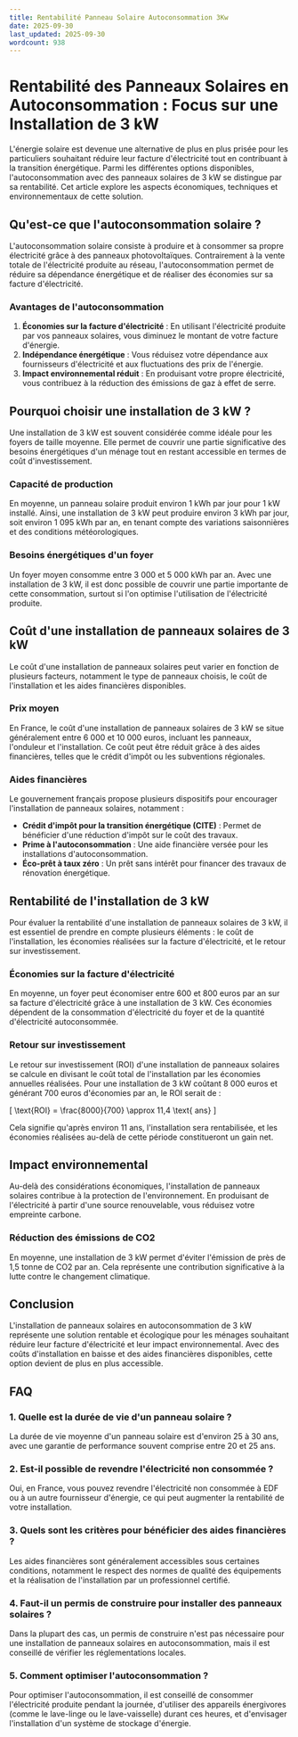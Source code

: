 ```yaml
---
title: Rentabilité Panneau Solaire Autoconsommation 3Kw
date: 2025-09-30
last_updated: 2025-09-30
wordcount: 938
---
```


# Rentabilité des Panneaux Solaires en Autoconsommation : Focus sur une Installation de 3 kW

L'énergie solaire est devenue une alternative de plus en plus prisée pour les particuliers souhaitant réduire leur facture d'électricité tout en contribuant à la transition énergétique. Parmi les différentes options disponibles, l'autoconsommation avec des panneaux solaires de 3 kW se distingue par sa rentabilité. Cet article explore les aspects économiques, techniques et environnementaux de cette solution.

## Qu'est-ce que l'autoconsommation solaire ?

L'autoconsommation solaire consiste à produire et à consommer sa propre électricité grâce à des panneaux photovoltaïques. Contrairement à la vente totale de l'électricité produite au réseau, l'autoconsommation permet de réduire sa dépendance énergétique et de réaliser des économies sur sa facture d'électricité.

### Avantages de l'autoconsommation

1. **Économies sur la facture d'électricité** : En utilisant l'électricité produite par vos panneaux solaires, vous diminuez le montant de votre facture d'énergie.
2. **Indépendance énergétique** : Vous réduisez votre dépendance aux fournisseurs d'électricité et aux fluctuations des prix de l'énergie.
3. **Impact environnemental réduit** : En produisant votre propre électricité, vous contribuez à la réduction des émissions de gaz à effet de serre.

## Pourquoi choisir une installation de 3 kW ?

Une installation de 3 kW est souvent considérée comme idéale pour les foyers de taille moyenne. Elle permet de couvrir une partie significative des besoins énergétiques d'un ménage tout en restant accessible en termes de coût d'investissement.

### Capacité de production

En moyenne, un panneau solaire produit environ 1 kWh par jour pour 1 kW installé. Ainsi, une installation de 3 kW peut produire environ 3 kWh par jour, soit environ 1 095 kWh par an, en tenant compte des variations saisonnières et des conditions météorologiques.

### Besoins énergétiques d'un foyer

Un foyer moyen consomme entre 3 000 et 5 000 kWh par an. Avec une installation de 3 kW, il est donc possible de couvrir une partie importante de cette consommation, surtout si l'on optimise l'utilisation de l'électricité produite.

## Coût d'une installation de panneaux solaires de 3 kW

Le coût d'une installation de panneaux solaires peut varier en fonction de plusieurs facteurs, notamment le type de panneaux choisis, le coût de l'installation et les aides financières disponibles.

### Prix moyen

En France, le coût d'une installation de panneaux solaires de 3 kW se situe généralement entre 6 000 et 10 000 euros, incluant les panneaux, l'onduleur et l'installation. Ce coût peut être réduit grâce à des aides financières, telles que le crédit d'impôt ou les subventions régionales.

### Aides financières

Le gouvernement français propose plusieurs dispositifs pour encourager l'installation de panneaux solaires, notamment :

- **Crédit d'impôt pour la transition énergétique (CITE)** : Permet de bénéficier d'une réduction d'impôt sur le coût des travaux.
- **Prime à l'autoconsommation** : Une aide financière versée pour les installations d'autoconsommation.
- **Éco-prêt à taux zéro** : Un prêt sans intérêt pour financer des travaux de rénovation énergétique.

## Rentabilité de l'installation de 3 kW

Pour évaluer la rentabilité d'une installation de panneaux solaires de 3 kW, il est essentiel de prendre en compte plusieurs éléments : le coût de l'installation, les économies réalisées sur la facture d'électricité, et le retour sur investissement.

### Économies sur la facture d'électricité

En moyenne, un foyer peut économiser entre 600 et 800 euros par an sur sa facture d'électricité grâce à une installation de 3 kW. Ces économies dépendent de la consommation d'électricité du foyer et de la quantité d'électricité autoconsommée.

### Retour sur investissement

Le retour sur investissement (ROI) d'une installation de panneaux solaires se calcule en divisant le coût total de l'installation par les économies annuelles réalisées. Pour une installation de 3 kW coûtant 8 000 euros et générant 700 euros d'économies par an, le ROI serait de :

\[ \text{ROI} = \frac{8000}{700} \approx 11,4 \text{ ans} \]

Cela signifie qu'après environ 11 ans, l'installation sera rentabilisée, et les économies réalisées au-delà de cette période constitueront un gain net.

## Impact environnemental

Au-delà des considérations économiques, l'installation de panneaux solaires contribue à la protection de l'environnement. En produisant de l'électricité à partir d'une source renouvelable, vous réduisez votre empreinte carbone.

### Réduction des émissions de CO2

En moyenne, une installation de 3 kW permet d'éviter l'émission de près de 1,5 tonne de CO2 par an. Cela représente une contribution significative à la lutte contre le changement climatique.

## Conclusion

L'installation de panneaux solaires en autoconsommation de 3 kW représente une solution rentable et écologique pour les ménages souhaitant réduire leur facture d'électricité et leur impact environnemental. Avec des coûts d'installation en baisse et des aides financières disponibles, cette option devient de plus en plus accessible. 

## FAQ

### 1. Quelle est la durée de vie d'un panneau solaire ?

La durée de vie moyenne d'un panneau solaire est d'environ 25 à 30 ans, avec une garantie de performance souvent comprise entre 20 et 25 ans.

### 2. Est-il possible de revendre l'électricité non consommée ?

Oui, en France, vous pouvez revendre l'électricité non consommée à EDF ou à un autre fournisseur d'énergie, ce qui peut augmenter la rentabilité de votre installation.

### 3. Quels sont les critères pour bénéficier des aides financières ?

Les aides financières sont généralement accessibles sous certaines conditions, notamment le respect des normes de qualité des équipements et la réalisation de l'installation par un professionnel certifié.

### 4. Faut-il un permis de construire pour installer des panneaux solaires ?

Dans la plupart des cas, un permis de construire n'est pas nécessaire pour une installation de panneaux solaires en autoconsommation, mais il est conseillé de vérifier les réglementations locales.

### 5. Comment optimiser l'autoconsommation ?

Pour optimiser l'autoconsommation, il est conseillé de consommer l'électricité produite pendant la journée, d'utiliser des appareils énergivores (comme le lave-linge ou le lave-vaisselle) durant ces heures, et d'envisager l'installation d'un système de stockage d'énergie.